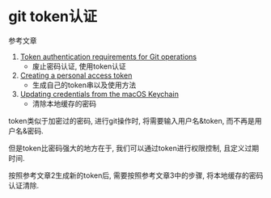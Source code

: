 # git token认证

参考文章

1. [Token authentication requirements for Git operations](https://github.blog/2020-12-15-token-authentication-requirements-for-git-operations/)
    - 废止密码认证, 使用token认证
2. [Creating a personal access token](https://docs.github.com/en/github/authenticating-to-github/keeping-your-account-and-data-secure/creating-a-personal-access-token)
    - 生成自己的token串以及使用方法
3. [Updating credentials from the macOS Keychain](https://docs.github.com/en/get-started/getting-started-with-git/updating-credentials-from-the-macos-keychain)
    - 清除本地缓存的密码

token类似于加密过的密码, 进行git操作时, 将需要输入用户名&token, 而不再是用户名&密码.

但是token比密码强大的地方在于, 我们可以通过token进行权限控制, 且定义过期时间.

按照参考文章2生成新的token后, 需要按照参考文章3中的步骤, 将本地缓存的密码认证清除.
